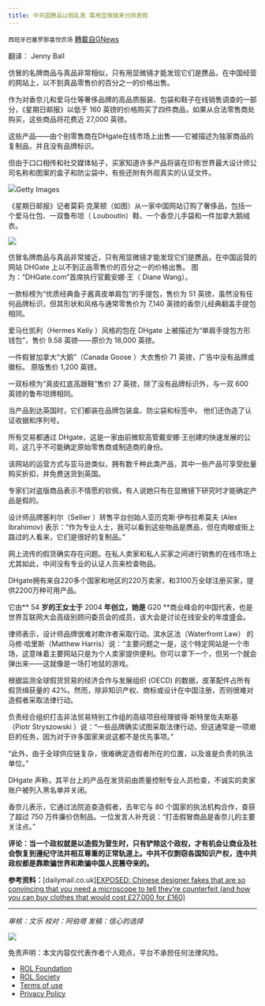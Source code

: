 ```yaml
---
title: 中共国赝品以假乱真 需用显微镜来分辨真假
---
```

`西班牙巴塞罗那喜悦农场` [轉載自GNews](https://gnews.org/zh-hans/2003569/)

翻译： Jenny Ball

仿冒的名牌商品与真品非常相似，只有用显微镜才能发现它们是赝品，在中国经营的网站上，以不到真品零售价的百分之一的价格出售。

作为对香奈儿和爱马仕等奢侈品牌的高品质服装、包袋和鞋子在线销售调查的一部分，《星期日邮报》以低于 160 英镑的价格购买了四件商品，如果从合法零售商处购买，这些商品将花费近 27,000 英镑。

这些产品——由个别零售商在DHgate在线市场上出售——它被描述为独家商品的复制品，并且没有品牌标识。

但由于口口相传和社交媒体帖子，买家知道许多产品将装在印有世界最大设计师公司名称和图案的盒子和防尘袋中，有些还附有外观真实的认证文件。

![](https://assets.gnews.org/wp-content/uploads/2022/02/unknown-24.png)Getty Images

《星期日邮报》记者莫莉·克莱顿（如图）从一家中国网站订购了奢侈品，包括一个爱马仕包、一双鲁布坦（ Louboutin）鞋、一个香奈儿手袋和一件加拿大鹅绒衣。

![](https://assets.gnews.org/wp-content/uploads/2022/02/unknown-1-14.png)

仿冒名牌商品与真品非常接近，只有用显微镜才能发现它们是赝品，在中国运营的网站 DHGate 上以不到正品零售价的百分之一的价格出售。 图为：“DHGate.com”首席执行官戴安娜·王（ Diane Wang）。

一款标榜为“优质经典鱼子酱真皮单肩包”的手提包，售价为 51 英镑，虽然没有任何品牌标识，但其形状和风格与通常零售价为 7,140 英镑的香奈儿经典翻盖手提包相同。

爱马仕凯利（Hermes Kelly ）风格的包在 DHgate 上被描述为“单肩手提包方形钱包”，售价 9.58 英镑——原价为 18,000 英镑。

一件假冒加拿大“大鹅”（Canada Goose ）大衣售价 71 英镑，广告中没有品牌或徽标。 原版售价 1,200 英镑。

一双标榜为“真皮红底高跟鞋”售价 27 英镑，除了没有品牌标识外，与一双 600 英镑的鲁布坦牌相同。

当产品到达英国时，它们都装在品牌包装盒、防尘袋和标签中。 他们还伪造了认证收据和序列号。

所有交易都通过 DHgate，这是一家由前微软高管戴安娜·王创建的快速发展的公司，这几乎不可能确定原始零售商或制造商的身份。

该网站的运营方式与亚马逊类似，拥有数千种此类产品，其中一些产品可享受批量购买折扣，并免费送货到英国。

专家们对盗版商品表示不情愿的钦佩，有人说她只有在显微镜下研究时才能确定产品是假的。

设计师品牌塞利尔（Sellier ）转售平台创始人亚历克斯·伊布拉希莫夫 (Alex Ibrahimov) 表示：“作为专业人士，我可以看到这些物品是赝品，但在肉眼或街上路过的人看来，它们是很好的复制品。”

网上流传的假货确实存在问题。在私人卖家和私人买家之间进行销售的在线市场上尤其如此，中间没有专业的认证人员来检查物品。

DHgate拥有来自220多个国家和地区的220万卖家，和3100万全球注册买家，提供2200万种可用产品。

它由** 54 **岁的王女士于** 2004 **年创立，她是** G20 **商业峰会的中国代表，也是世界互联网大会高级别顾问委员会的成员，该大会是讨论在线安全的年度盛会。

律师表示，设计师品牌很难对欺诈者采取行动。滨水区法（Waterfront Law） 的马修·哈里斯（Matthew Harris）说：“主要问题之一是，这个特定网站是一个市场，这意味着主要网站只是为个人卖家提供便利。你可以拿下一个，但另一个就会弹出来——这就像是一场打地鼠的游戏。

根据监测全球假货贸易的经济合作与发展组织 (OECD) 的数据，皮革配件占所有假货缉获量的 42%。然而，除非知识产权、商标或设计在中国注册，否则很难对造假者采取法律行动。

负责经合组织打击非法贸易特别工作组的高级项目经理彼得·斯特里佐夫斯基（Piotr Stryszowski ）说：“一些品牌确实试图采取法律行动，但这通常是一项艰巨的任务，因为对于许多国家来说这都不是优先事项。”

“此外，由于全球供应链复杂，很难确定造假者所在的位置，以及谁是负责的执法单位。”

DHgate 声称，其平台上的产品在发货前由质量控制专业人员检查，不诚实的卖家账户被列入黑名单并关闭。

香奈儿表示，它通过法院追查造假者，去年它与 80 个国家的执法机构合作，查获了超过 750 万件廉价仿制品。一位发言人补充说：“打击假冒商品是香奈儿的主要关注点。”

**评论：当一个政权就是以造假为营生时，只有铲除这个政权，才有机会让商业及社会恢复到遵纪守法并相互尊重的正常轨道上。中共不仅剽窃各国知识产权，连中共政权都是靠欺骗世界和欺骗中国人民篡夺来的。**

**参考资料：**[dailymail.co.uk][EXPOSED: Chinese designer fakes that are so convincing that you need a microscope to tell they’re counterfeit (and how you can buy clothes that would cost £27,000 for £160)](https://www.dailymail.co.uk/news/article-10506207/Chinese-designer-fakes-convincing-need-microscope-tell-theyre-counterfeit.html)

* * *

*审核：文乐
校对：阿伯塔
发稿：信心的选择*

![](https://assets.gnews.org/wp-content/uploads/2022/02/GNEWS_CH.-1.jpeg)

 

免责声明：本文内容仅代表作者个人观点，平台不承担任何法律风险。

- [ROL Foundation](https://rolfoundation.org/)
- [ROL Society](https://rolsociety.org/)
- [Terms of use](https://gnews.org/terms-of-use-3/)
- [Privacy Policy](https://gnews.org/privacy-policy/)
